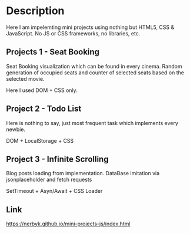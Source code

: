 # Description 
Here I am impelemting mini projects using nothing but HTML5, CSS & JavaScript. No JS or CSS frameworks, no libraries, etc.

## Projects 1 - Seat Booking
Seat Booking visualization which can be found in every cinema. Random generation of occupied seats and counter of selected seats based on the selected movie. 

Here I used DOM + CSS only.

## Project 2 - Todo List 
Here is nothing to say, just most frequent task which implements every newbie. 

DOM + LocalStorage + CSS

## Project 3 - Infinite Scrolling 
Blog posts loading from implementation. DataBase imitation via jsonplaceholder and fetch requests

SetTimeout + Asyn/Await + CSS Loader

## Link
https://nerbyk.github.io/mini-projects-js/index.html